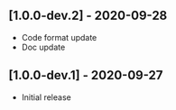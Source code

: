 ## [1.0.0-dev.2] - 2020-09-28

- Code format update
- Doc update

## [1.0.0-dev.1] - 2020-09-27

- Initial release
